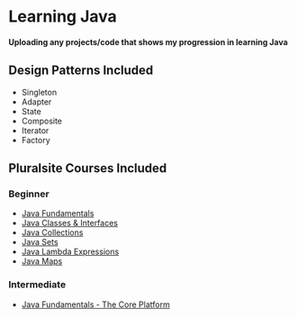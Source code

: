 # Learning Java
#### Uploading any projects/code that shows my progression in learning Java

## Design Patterns Included
- Singleton
- Adapter
- State 
- Composite 
- Iterator
- Factory

## Pluralsite Courses Included

### Beginner 
- [Java Fundamentals](https://app.pluralsight.com/library/courses/getting-started-programming-java/table-of-contents)
- [Java Classes & Interfaces](https://app.pluralsight.com/library/courses/working-classes-interfaces-java/table-of-contents)
- [Java Collections](https://app.pluralsight.com/library/courses/java-collections-fundamentals/table-of-contents)
- [Java Sets](https://app.pluralsight.com/interactive-courses/detail/769e442d-0c13-414c-b244-7874dde8b99b)
- [Java Lambda Expressions](https://app.pluralsight.com/interactive-courses/detail/2725377c-611e-4e14-a81f-1be8cdaf4151)
- [Java Maps](https://app.pluralsight.com/interactive-courses/detail/4841e9b2-d3bf-4441-b8db-7b0b99d7bc33)

### Intermediate 
- [Java Fundamentals - The Core Platform](https://app.pluralsight.com/library/courses/cf2f01f8-42f4-432e-ba53-cef34b719983/table-of-contents)